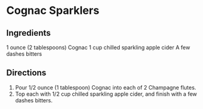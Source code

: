 # Cognac Sparklers

## Ingredients
1 ounce (2 tablespoons) Cognac
1 cup chilled sparkling apple cider
A few dashes bitters

## Directions
1. Pour 1/2 ounce (1 tablespoon) Cognac into each of 2 Champagne flutes. 
1. Top each with 1/2 cup chilled sparkling apple cider, and finish with a few dashes bitters.